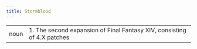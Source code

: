 ```yaml
---
title: Stormblood
---
```

|||
|---|---|
| noun | 1.  	The second expansion of Final Fantasy XIV, consisting of 4.X patches	|